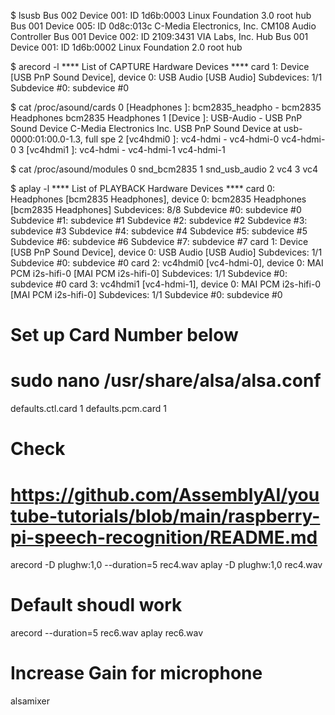 $ lsusb
Bus 002 Device 001: ID 1d6b:0003 Linux Foundation 3.0 root hub
Bus 001 Device 005: ID 0d8c:013c C-Media Electronics, Inc. CM108 Audio Controller
Bus 001 Device 002: ID 2109:3431 VIA Labs, Inc. Hub
Bus 001 Device 001: ID 1d6b:0002 Linux Foundation 2.0 root hub

$ arecord -l
**** List of CAPTURE Hardware Devices ****
card 1: Device [USB PnP Sound Device], device 0: USB Audio [USB Audio]
  Subdevices: 1/1
  Subdevice #0: subdevice #0

$ cat /proc/asound/cards
 0 [Headphones     ]: bcm2835_headpho - bcm2835 Headphones
                      bcm2835 Headphones
 1 [Device         ]: USB-Audio - USB PnP Sound Device
                      C-Media Electronics Inc. USB PnP Sound Device at usb-0000:01:00.0-1.3, full spe
 2 [vc4hdmi0       ]: vc4-hdmi - vc4-hdmi-0
                      vc4-hdmi-0
 3 [vc4hdmi1       ]: vc4-hdmi - vc4-hdmi-1
                      vc4-hdmi-1

$ cat /proc/asound/modules
 0 snd_bcm2835
 1 snd_usb_audio
 2 vc4
 3 vc4

 $ aplay -l
**** List of PLAYBACK Hardware Devices ****
card 0: Headphones [bcm2835 Headphones], device 0: bcm2835 Headphones [bcm2835 Headphones]
  Subdevices: 8/8
  Subdevice #0: subdevice #0
  Subdevice #1: subdevice #1
  Subdevice #2: subdevice #2
  Subdevice #3: subdevice #3
  Subdevice #4: subdevice #4
  Subdevice #5: subdevice #5
  Subdevice #6: subdevice #6
  Subdevice #7: subdevice #7
card 1: Device [USB PnP Sound Device], device 0: USB Audio [USB Audio]
  Subdevices: 1/1
  Subdevice #0: subdevice #0
card 2: vc4hdmi0 [vc4-hdmi-0], device 0: MAI PCM i2s-hifi-0 [MAI PCM i2s-hifi-0]
  Subdevices: 1/1
  Subdevice #0: subdevice #0
card 3: vc4hdmi1 [vc4-hdmi-1], device 0: MAI PCM i2s-hifi-0 [MAI PCM i2s-hifi-0]
  Subdevices: 1/1
  Subdevice #0: subdevice #0


# Set up Card Number below
# sudo nano /usr/share/alsa/alsa.conf
defaults.ctl.card 1
defaults.pcm.card 1

# Check
# https://github.com/AssemblyAI/youtube-tutorials/blob/main/raspberry-pi-speech-recognition/README.md

arecord -D plughw:1,0 --duration=5 rec4.wav
aplay -D plughw:1,0 rec4.wav

# Default shoudl work

arecord  --duration=5 rec6.wav
aplay  rec6.wav 

# Increase Gain for microphone
alsamixer
